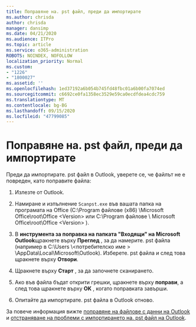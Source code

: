 ```yaml
---
title: Поправяне на. pst файл, преди да импортирате
ms.author: chrisda
author: chrisda
manager: dansimp
ms.date: 04/21/2020
ms.audience: ITPro
ms.topic: article
ms.service: o365-administration
ROBOTS: NOINDEX, NOFOLLOW
localization_priority: Normal
ms.custom:
- "1226"
- "1800027"
ms.assetid: ''
ms.openlocfilehash: 1ed37192a6b054b745fd48fbc01a6b00fa7074ed
ms.sourcegitcommit: c6692ce0fa1358ec3529e59ca0ecdfdea4cdc759
ms.translationtype: MT
ms.contentlocale: bg-BG
ms.lasthandoff: 09/15/2020
ms.locfileid: "47799085"
---
```

# <a name="repair-pst-file-before-importing"></a>Поправяне на. pst файл, преди да импортирате

Преди да импортирате. pst файл в Outlook, уверете се, че файлът не е повреден, като поправите файла:

1. Излезте от Outlook.

2. Намиране и изпълнение `Scanpst.exe` във вашата папка на програмата на Office (C:\Program файлове (x86) \Microsoft Office\root\Office \<Version\> или C:\Program файлове \ Microsoft Office\root\Office \<Version\> ).

3. В **инструмента за поправка на папката "Входящи" на Microsoft Outlook**щракнете върху **Преглед** , за да намерите. pst файла (например в C:\Users \\<потребителско име \> \AppData\Local\Microsoft\Outlook). Изберете. pst файла и след това щракнете върху **Отвори**.

4. Щракнете върху **Старт** , за да започнете сканирането.

5. Ако във файла бъдат открити грешки, щракнете върху **поправи**, а след това щракнете върху **OK** , когато поправката завърши.

6. Опитайте да импортирате. pst файла в Outlook отново.

За повече информация вижте [поправяне на файлове с данни на Outlook](https://support.office.com/article/25663bc3-11ec-4412-86c4-60458afc5253) и [отстраняване на проблеми с импортирането на. pst файл на Outlook](https://support.office.com/article/2d2e50dc-5c36-4ab2-ab50-f1be733b3d6e).
